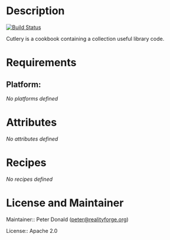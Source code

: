 # Description

[![Build Status](https://secure.travis-ci.org/realityforge/chef-cutlery.png?branch=master)](http://travis-ci.org/realityforge/chef-cutlery)

Cutlery is a cookbook containing a collection useful library code.

# Requirements

## Platform:

*No platforms defined*

# Attributes

*No attributes defined*

# Recipes

*No recipes defined*

# License and Maintainer

Maintainer:: Peter Donald (<peter@realityforge.org>)

License:: Apache 2.0
